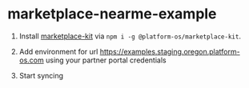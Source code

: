 # marketplace-nearme-example

1. Install [marketplace-kit](https://github.com/mdyd-dev/marketplace-kit) via `npm i -g @platform-os/marketplace-kit`.

2. Add environment for url https://examples.staging.oregon.platform-os.com using your partner portal credentials

3. Start syncing
